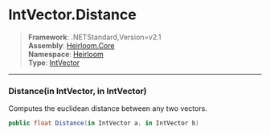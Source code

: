 # IntVector.Distance

> **Framework**: .NETStandard,Version=v2.1  
> **Assembly**: [Heirloom.Core][0]  
> **Namespace**: [Heirloom][0]  
> **Type**: [IntVector][1]

--------------------------------------------------------------------------------

### Distance(in IntVector, in IntVector)

Computes the euclidean distance between any two vectors.

```cs
public float Distance(in IntVector a, in IntVector b)
```

[0]: ../Heirloom.Core.md
[1]: Heirloom.IntVector.md
